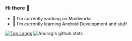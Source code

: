 ### Hi there 👋

<!--
**Skainomi/Skainomi** is a ✨ _special_ ✨ repository because its `README.md` (this file) appears on your GitHub profile.

Here are some ideas to get you started:
-->
- 🔭 I’m currently working on Maidworks
- 🌱 I’m currently learning Android Development and stuff
<!-- - 👯 I’m looking to collaborate on ... 
- 🤔 I’m looking for help with ...
- 💬 Ask me about ...
- 📫 How to reach me: ...
- 😄 Pronouns: ...
- ⚡ Fun fact: -->


[![Top Langs](https://github-readme-stats.vercel.app/api/top-langs/?username=Skainomi&theme=dark)](https://github.com/Skainomi/github-readme-stats&show_icons=true&theme=dark)
![Anurag's github stats](https://github-readme-stats.vercel.app/api?username=Skainomi&theme=dark)
